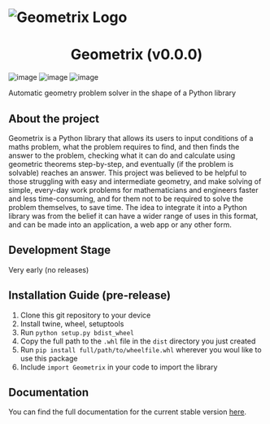 # ![Geometrix Logo](https://i.ibb.co/vXb8Tbs/download-3.png)


# <center> Geometrix (v0.0.0) </center>

![image](https://img.shields.io/badge/Python-FFD43B?style=for-the-badge&logo=python&logoColor=blue) 
![image](https://img.shields.io/badge/PyCharm-000000.svg?&style=for-the-badge&logo=PyCharm&logoColor=white) 
![image](https://img.shields.io/badge/Discord-5865F2?style=for-the-badge&logo=discord&logoColor=white) 

Automatic geometry problem solver in the shape of a Python library

## About the project
Geometrix is a Python library that allows its users to input conditions of a maths problem, what the problem requires to find, and then finds the answer to the problem, checking what it can do and calculate using geometric theorems step-by-step, and eventually (if the problem is solvable) reaches an answer. This project was believed to be helpful to those struggling with easy and intermediate geometry, and make solving of simple, every-day work problems for mathematicians and engineers faster and less time-consuming, and for them not to be required to solve the problem themselves, to save time. The idea to integrate it into a Python library was from the belief it can have a wider range of uses in this format, and can be made into an application, a web app or any other form. 

## Development Stage
Very early (no releases)

## Installation Guide (pre-release)
1. Clone this git repository to your device
2. Install twine, wheel, setuptools
3. Run `python setup.py bdist_wheel`
4. Copy the full path to the `.whl` file in the `dist` directory you just created
5. Run `pip install full/path/to/wheelfile.whl` wherever you woul like to use this package
6. Include `import Geometrix` in your code to import the library

## Documentation
You can find the full documentation for the current stable version [here](https://geometrix-developers.github.io/Geometrix-Website/html/index.html).

